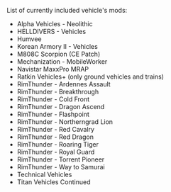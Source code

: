 List of currently included vehicle's mods:

- Alpha Vehicles - Neolithic
- HELLDIVERS - Vehicles
- Humvee
- Korean Armory II - Vehicles
- M808C Scorpion (CE Patch)
- Mechanization - MobileWorker
- Navistar MaxxPro MRAP
- Ratkin Vehicles+ (only ground vehicles and trains)
- RimThunder - Ardennes Assault
- RimThunder - Breakthrough
- RimThunder - Cold Front
- RimThunder - Dragon Ascend
- RimThunder - Flashpoint
- RimThunder - Northerngrad Lion
- RimThunder - Red Cavalry
- RimThunder - Red Dragon
- RimThunder - Roaring Tiger
- RimThunder - Royal Guard
- RimThunder - Torrent Pioneer
- RimThunder - Way to Samurai
- Technical Vehicles
- Titan Vehicles Continued
